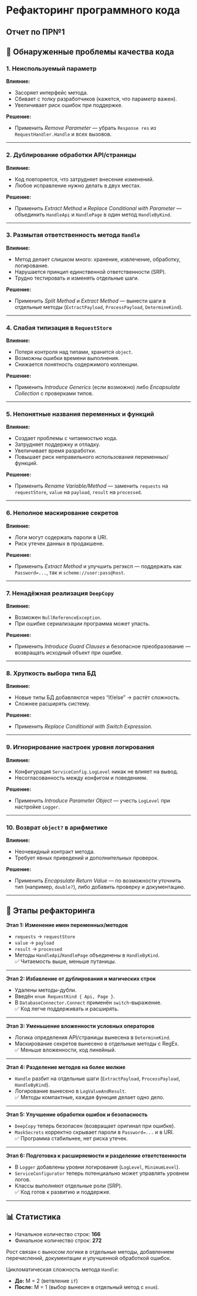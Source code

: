 # Рефакторинг программного кода

## Отчет по ПР№1

## 📌 Обнаруженные проблемы качества кода

### 1. Неиспользуемый параметр
**Влияние:**
- Засоряет интерфейс метода.  
- Сбивает с толку разработчиков (кажется, что параметр важен).  
- Увеличивает риск ошибок при поддержке.  

**Решение:**
- Применить _Remove Parameter_ — убрать `Response res` из `RequestHandler.Handle` и всех вызовов.

---

### 2. Дублирование обработки API/страницы
**Влияние:**
- Код повторяется, что затрудняет внесение изменений.  
- Любое исправление нужно делать в двух местах.  

**Решение:**
- Применить _Extract Method_ и _Replace Conditional with Parameter_ — объединить `HandleApi` и `HandlePage` в один метод `HandleByKind`.

---

### 3. Размытая ответственность метода `Handle`
**Влияние:**
- Метод делает слишком много: хранение, извлечение, обработку, логирование.  
- Нарушается принцип единственной ответственности (SRP).  
- Трудно тестировать и изменять отдельные шаги.  

**Решение:**
- Применить _Split Method_ и _Extract Method_ — вынести шаги в отдельные методы (`ExtractPayload`, `ProcessPayload`, `DetermineKind`).

---

### 4. Слабая типизация в `RequestStore`
**Влияние:**
- Потеря контроля над типами, хранится `object`.  
- Возможны ошибки времени выполнения.  
- Снижается понятность содержимого коллекции.  

**Решение:**
- Применить _Introduce Generics_ (если возможно) либо _Encapsulate Collection_ с проверками типов.

---

### 5. Непонятные названия переменных и функций
**Влияние:**
- Создает проблемы с читаемостью кода.  
- Затрудняет поддержку и отладку.  
- Увеличивает время разработки.  
- Повышает риск неправильного использования переменных/функций.  

**Решение:**
- Применить _Rename Variable/Method_ — заменить `requests` на `requestStore`, `value` на `payload`, `result` на `processed`.

---

### 6. Неполное маскирование секретов
**Влияние:**
- Логи могут содержать пароли в URI.  
- Риск утечек данных в продакшене.  

**Решение:**
- Применить _Extract Method_ и улучшить регэксп — поддержать как `Password=...`, так и `scheme://user:pass@host`.

---

### 7. Ненадёжная реализация `DeepCopy`
**Влияние:**
- Возможен `NullReferenceException`.  
- При ошибке сериализации программа может упасть.  

**Решение:**
- Применить _Introduce Guard Clauses_ и безопасное преобразование — возвращать исходный объект при ошибке.

---

### 8. Хрупкость выбора типа БД
**Влияние:**
- Новые типы БД добавляются через “if/else” → растёт сложность.  
- Сложнее расширять систему.  

**Решение:**
- Применить _Replace Conditional with Switch Expression_.

---

### 9. Игнорирование настроек уровня логирования
**Влияние:**
- Конфигурация `ServiceConfig.LogLevel` никак не влияет на вывод.  
- Несогласованность между конфигом и поведением.  

**Решение:**
- Применить _Introduce Parameter Object_ — учесть `LogLevel` при настройке `Logger`.

---

### 10. Возврат `object?` в арифметике
**Влияние:**
- Неочевидный контракт метода.  
- Требует явных приведений и дополнительных проверок.  

**Решение:**
- Применить _Encapsulate Return Value_ — по возможности уточнить тип (например, `double?`), либо добавить проверку и документацию.

---

## 🔧 Этапы рефакторинга

**Этап 1: Изменение имен переменных/методов**  
- `requests` → `requestStore`  
- `value` → `payload`  
- `result` → `processed`  
- Методы `HandleApi`/`HandlePage` объединены в `HandleByKind`.  
✅ Читаемость выше, меньше путаницы.

---

**Этап 2: Избавление от дублирования и магических строк**  
- Удалены методы-дубли.  
- Введён `enum RequestKind { Api, Page }`.  
- В `DatabaseConnector.Connect` применён `switch`-выражение.  
✅ Код легче поддерживать и расширять.

---

**Этап 3: Уменьшение вложенности условных операторов**  
- Логика определения API/страницы вынесена в `DetermineKind`.  
- Маскирование секретов вынесено в отдельные методы с RegEx.  
✅ Меньше вложенности, код линейный.

---

**Этап 4: Разделение методов на более мелкие**  
- `Handle` разбит на отдельные шаги (`ExtractPayload`, `ProcessPayload`, `HandleByKind`).  
- Логирование вынесено в `LogValueAndResult`.  
✅ Методы компактные, каждая функция делает одно дело.

---

**Этап 5: Улучшение обработки ошибок и безопасность**  
- `DeepCopy` теперь безопасен (возвращает оригинал при ошибке).  
- `MaskSecrets` корректно скрывает пароли в `Password=...` и в URI.  
✅ Программа стабильнее, нет риска утечек.

---

**Этап 6: Подготовка к расширяемости и разделение ответственности**  
- В `Logger` добавлены уровни логирования (`LogLevel`, `MinimumLevel`).  
- `ServiceConfigurator` теперь потенциально может управлять уровнем логов.  
- Классы выполняют отдельные роли (SRP).  
✅ Код готов к развитию и поддержке.

---

## 📊 Статистика

- Начальное количество строк: **166**  
- Финальное количество строк: **272**  

Рост связан с выносом логики в отдельные методы, добавлением перечислений, документации и улучшенной обработкой ошибок.

Цикломатическая сложность метода `Handle`:
- **До:** M = 2 (ветвление `if`)  
- **После:** M = 1 (выбор вынесен в отдельный метод с `enum`).
